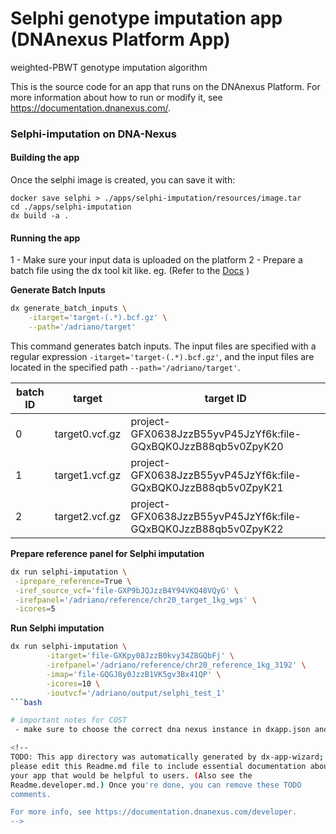 <!-- dx-header -->
# Selphi genotype imputation app (DNAnexus Platform App)

 weighted-PBWT genotype imputation algorithm

This is the source code for an app that runs on the DNAnexus Platform.
For more information about how to run or modify it, see
https://documentation.dnanexus.com/.
<!-- /dx-header -->

<!-- Insert a description of your app here -->
### Selphi-imputation on DNA-Nexus

#### Building the app
Once the selphi image is created, you can save it with:
```
docker save selphi > ./apps/selphi-imputation/resources/image.tar
cd ./apps/selphi-imputation
dx build -a .
```

#### Running the app
1 -  Make sure your input data is uploaded on the platform
2 -  Prepare a batch file using the dx tool kit like. eg. (Refer to the [Docs](https://documentation.dnanexus.com/user/running-apps-and-workflows/running-batch-jobs) ) 

**Generate Batch Inputs**

```bash
dx generate_batch_inputs \
	-itarget='target-(.*).bcf.gz' \
	--path='/adriano/target'
```
This command generates batch inputs. The input files are specified with a regular expression `-itarget='target-(.*).bcf.gz'`, and the input files are located in the specified path `--path='/adriano/target'`.

| batch ID | target |	target ID |
|----------|--------|-----------|
|0         | target0.vcf.gz |	project-GFX0638JzzB55yvP45JzYf6k:file-GQxBQK0JzzB88qb5v0ZpyK20 |
|1         | target1.vcf.gz |	project-GFX0638JzzB55yvP45JzYf6k:file-GQxBQK0JzzB88qb5v0ZpyK21 |
|2         | target2.vcf.gz |	project-GFX0638JzzB55yvP45JzYf6k:file-GQxBQK0JzzB88qb5v0ZpyK22 |

**Prepare reference panel for Selphi imputation**
```bash
dx run selphi-imputation \
 -iprepare_reference=True \
 -iref_source_vcf='file-GXP9bJQJzzB4Y94VKQ48VQyG' \
 -irefpanel='/adriano/reference/chr20_target_1kg_wgs' \
 -icores=5
```

**Run Selphi imputation**
```bash
dx run selphi-imputation \
        -itarget='file-GXKpy08JzzB0kvy34Z8GQbFj' \
        -irefpanel='/adriano/reference/chr20_reference_1kg_3192' \
        -imap='file-GQGJ8y0JzzB1VK5gv3Bx41QP' \
        -icores=10 \
        -ioutvcf='/adriano/output/selphi_test_1' 
```bash

# important notes for COST
 - make sure to choose the correct dna nexus instance in dxapp.json and choose the correct number of cores and run selphi in spot mode for optimal cost efficiency. And also this will relate to the target file size. it should be smaller with smaller instances.

<!--
TODO: This app directory was automatically generated by dx-app-wizard;
please edit this Readme.md file to include essential documentation about
your app that would be helpful to users. (Also see the
Readme.developer.md.) Once you're done, you can remove these TODO
comments.

For more info, see https://documentation.dnanexus.com/developer.
-->
